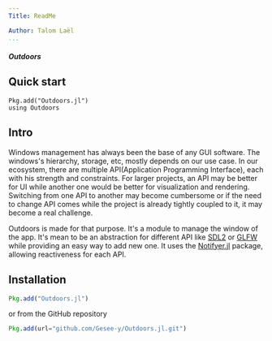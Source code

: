 ```yaml
---
Title: ReadMe

Author: Talom Laël
...
```


##### Outdoors ####

## Quick start

```
Pkg.add("Outdoors.jl")
using Outdoors
```
## Intro

Windows management has always been the base of any GUI software. The windows's hierarchy, storage, etc, mostly depends on our use case. In our ecosystem, there are multiple API(Application Programming Interface), each with his strength and constraints. For larger projects, an API may be better for UI while another one would be better for visualization and rendering. Switching from one API to another may become cumbersome or if the need to change API comes while the project is already tightly coupled to it, it may become a real challenge.

Outdoors is made for that purpose.
It's a module to manage the window of the app. It's mean to be an abstraction for different API like [SDL2]() or [GLFW]() while providing an easy way to add new one. It uses the [Notifyer.jl]() package, allowing reactiveness for each API.

## Installation 

```julia
Pkg.add("Outdoors.jl")
```

or from the GitHub repository 
```julia
Pkg.add(url="github.com/Gesee-y/Outdoors.jl.git")
```